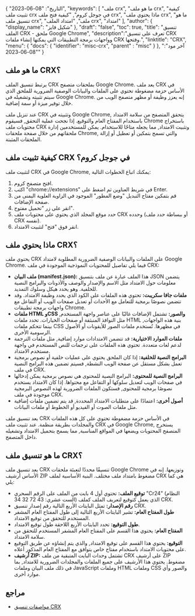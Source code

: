 {
"التاريخ": "08-06-2023",
  "keywords": [
"ملف crx",
"ما هو ملف crx",
"كيفية تثبيت ملف crx في جوجل كروم",
"كيفية فتح ملف crx",
"ماذا يحتوي ملف crx",
"ما هو تنسيق ملف crx",
"ملف",
"امتداد الملف crx",
"امتداد"
],
  "author": {
"display_name": "شكيل فايز"
},
"draft": "false",
"toc": true,
"title": "تنسيق الملف CRX - ملحق Google Chrome",
  "description":"تعرف على تنسيق CRX وواجهات برمجة التطبيقات التي يمكنها إنشاء ملفات CRX وفتحها.",
"linktitle": "CRX",
  "menu": {
    "docs": {
      "identifier": "misc-crx",
"parent" : "misc"
}
},
"آخر مود": "08-06-2023"
}

## ما هو ملف CRX؟

يرتبط تنسيق الملف CRX بملحقات متصفح Google Chrome. يعد ملف CRX في الأساس حزمة مضغوطة تحتوي على الملفات والبيانات الوصفية الضرورية للملحق الذي سيتم تثبيته وتشغيله في Google Chrome. إنه يعزز وظيفة أو مظهر متصفح الويب من خلال توفير ميزة أو سمة إضافية.

عند تنزيل ملف CRX وتثبيته في Google Chrome, يتحقق المتصفح من سلامة الامتداد باستخدام المفتاح العام والتوقيع. إذا نجحت عملية التحقق, فسيقوم Chrome باستخراج محتويات ملف CRX وتثبيت الامتداد, مما يجعله متاحًا للاستخدام. يمكن للمستخدمين إدارة ملحقاتهم من خلال صفحة ملحقات Chrome, والتي تسمح بتمكين أو تعطيل أو إزالة الملحقات المثبتة.

## كيفية تثبيت ملف CRX في جوجل كروم؟

لتثبيت ملف CRX في Google Chrome, يمكنك اتباع الخطوات التالية:

1. افتح متصفح كروم.
2. اكتب "chrome://extensions" في شريط العناوين ثم اضغط على Enter.
3. قم بتمكين مفتاح التبديل "وضع المطور" الموجود في الزاوية العلوية اليمنى من صفحة الإضافات.
4. انقر على زر "تحميل مفتوح".
5. حدد موقع المجلد الذي يحتوي على محتويات ملف CRX وحدده (أو ببساطة حدد ملف CRX نفسه).
6. انقر فوق "فتح" لتثبيت الامتداد.

## ماذا يحتوي ملف CRX؟

يحتوي ملف CRX على الملفات والبيانات الوصفية الضرورية المطلوبة لامتداد Google Chrome. فيما يلي تفاصيل للمحتويات النموذجية الموجودة في ملف CRX:

- **ملف البيان (manifest.json):** هذا الملف عبارة عن ملف بتنسيق JSON يتضمن معلومات حول الامتداد مثل الاسم والإصدار والوصف والأذونات والبرامج النصية للخلفية. وهو يحدد هيكل وسلوك التمديد.
- **ملفات جافا سكريبت:** تحتوي هذه الملفات على الكود الذي يحدد وظيفة الامتداد. وقد تتضمن نصوصًا برمجية للتعامل مع الأحداث أو تعديل صفحات الويب أو التفاعل مع واجهات برمجة تطبيقات Chrome.
- **ملفات HTML وCSS والصور:** تشتمل الإضافات غالبًا على عناصر واجهة المستخدم, مثل النوافذ المنبثقة أو صفحات الخيارات. تحدد ملفات HTML بنية هذه الواجهات, بينما تتحكم ملفات CSS في مظهرها. تُستخدم ملفات الصور للأيقونات أو الأصول الرسومية الأخرى.
- **ملفات الموارد الاختيارية:** قد تتضمن الامتدادات موارد إضافية, مثل ملفات الترجمة لدعم لغات متعددة. تحتوي هذه الملفات على ترجمات للنص المستخدم في واجهة مستخدم الامتداد.
- **البرامج النصية للخلفية:** إذا كان الملحق يحتوي على عمليات خلفية أو نصوص برمجية تعمل بشكل مستقل عن صفحة الويب النشطة, فسيتم تضمين هذه البرامج النصية في ملف CRX.
- **البرامج النصية للمحتوى:** البرامج النصية للمحتوى هي نصوص برمجية يمكن إدخالها في صفحات الويب لتعديل سلوكها أو التفاعل مع محتواها. إذا كان الامتداد يستخدم نصوصًا برمجية للمحتوى, فستكون الملفات الضرورية لهذه النصوص البرمجية موجودة في ملف CRX.
- **أصول أخرى:** اعتمادًا على متطلبات الامتداد المحددة, قد يتم تضمين ملفات إضافية مثل ملفات الصوت أو الفيديو أو الخطوط أو ملفات البيانات.

يعد تنسيق ملف CRX في الأساس حزمة مضغوطة تحتوي على كل هذه الملفات والمجلدات بطريقة منظمة. عند تثبيت ملف CRX في Google Chrome, يستخرج المتصفح المحتويات ويضعها في المواقع المناسبة, مما يسمح بتحميل الامتداد وتشغيله داخل المتصفح.

## ما هو تنسيق ملف CRX؟

يعد تنسيق ملف CRX تنسيقًا محددًا لتعبئة ملحقات Google Chrome وتوزيعها. إنه في الأساس أرشيف ZIP مضغوط بامتداد ملف مختلف. البنية الأساسية لملف CRX هي كما يلي:

- **توقيع الملف:** تحتوي أول 4 بايت من الملف على الرقم السحري "Cr24" (النظام الست عشري: 43 72 32 34) الذي يعمل كتوقيع لتعريف الملف كملف CRX.
- **رقم الإصدار:** تمثل البايتات الأربع التالية رقم إصدار تنسيق CRX.
- **طول المفتاح العام:** تشير البايتات الأربع التالية إلى طول المفتاح العام المشفر المستخدم للتحقق من توقيع الامتداد.
- **طول التوقيع:** تحدد البايتات الأربع اللاحقة طول توقيع الامتداد.
- **المفتاح العام:** يحتوي هذا القسم على المفتاح العام المشفر المستخدم للتحقق من سلامة الامتداد.
- **التوقيع:** يحتوي هذا القسم على توقيع الامتداد, والذي يتم إنشاؤه عن طريق التوقيع على محتويات الامتداد باستخدام مفتاح خاص يتوافق مع المفتاح العام المذكور أعلاه.
- **أرشيف ZIP:** تشتمل وحدات البايت المتبقية من ملف CRX على أرشيف ZIP مضغوط. يحتوي هذا الأرشيف على جميع الملفات والمجلدات الضرورية للامتداد, بما في ذلك ملف البيان وملفات JavaScript وملفات HTML وملفات CSS والصور وأي موارد أخرى.

## مراجع
* [مواصفات تنسيق CRX](https://groups.google.com/a/chromium.org/g/chromium-extensions/c/K3YIsNL_Et4)

